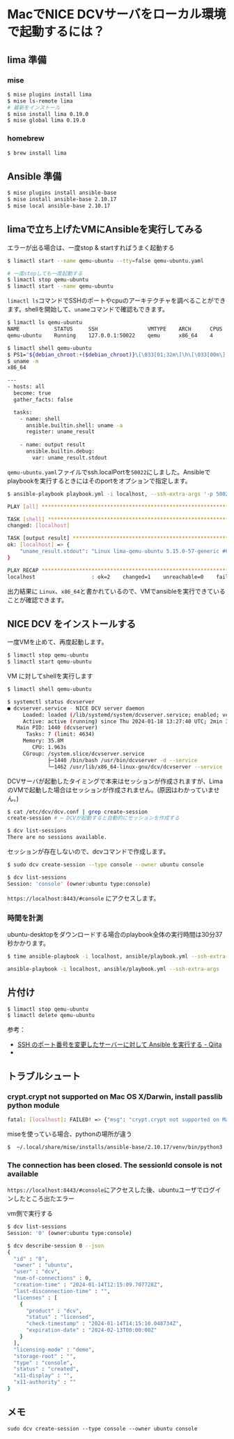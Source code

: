 # MacでNICE DCVサーバをローカル環境で起動するには？


## lima 準備

### mise
```sh
$ mise plugins install lima
$ mise ls-remote lima
# 最新をインストール
$ mise install lima 0.19.0
$ mise global lima 0.19.0
```

### homebrew

```sh
$ brew install lima
```

## Ansible 準備
```sh
$ mise plugins install ansible-base
$ mise install ansible-base 2.10.17
$ mise local ansible-base 2.10.17
```

## limaで立ち上げたVMにAnsibleを実行してみる

エラーが出る場合は、一度stop & startすればうまく起動する
```sh
$ limactl start --name qemu-ubuntu --tty=false qemu-ubuntu.yaml

# 一度stopしても一度起動する
$ limactl stop qemu-ubuntu
$ limactl start --name qemu-ubuntu
```

`limactl ls`コマンドでSSHのポートやcpuのアーキテクチャを調べることができます。shellを開始して、`uname`コマンドで確認もできます。
```sh
$ limactl ls qemu-ubuntu
NAME           STATUS     SSH                VMTYPE    ARCH      CPUS    MEMORY    DISK     DIR
qemu-ubuntu    Running    127.0.0.1:50022    qemu      x86_64    4       4GiB      20GiB    ~/.lima/qemu-ubuntu

$ limactl shell qemu-ubuntu
$ PS1="${debian_chroot:+($debian_chroot)}\[\033[01;32m\]\h\[\033[00m\]:\[\033[01;34m\]\W\[\033[00m\] $ "
$ uname -m
x86_64
```

```sh
---
- hosts: all
  become: true
  gather_facts: false

  tasks:
    - name: shell
      ansible.builtin.shell: uname -a
      register: uname_result
    
    - name: output result
      ansible.builtin.debug:
        var: uname_result.stdout
```

`qemu-ubuntu.yaml`ファイルでssh.localPortを`50022`にしました。Ansibleでplaybookを実行するときにはそのportをオプションで指定します。

```sh
$ ansible-playbook playbook.yml -i localhost, --ssh-extra-args '-p 50022'

PLAY [all] ****************************************************************************************************************************

TASK [shell] **************************************************************************************************************************
changed: [localhost]

TASK [output result] ******************************************************************************************************************
ok: [localhost] => {
    "uname_result.stdout": "Linux lima-qemu-ubuntu 5.15.0-57-generic #63-Ubuntu SMP Thu Nov 24 13:43:17 UTC 2022 x86_64 x86_64 x86_64 GNU/Linux"
}

PLAY RECAP ****************************************************************************************************************************
localhost                  : ok=2    changed=1    unreachable=0    failed=0    skipped=0    rescued=0    ignored=0
```

出力結果に `Linux`、`x86_64`と書かれているので、VMでansibleを実行できていることが確認できます。

## NICE DCV をインストールする
一度VMを止めて、再度起動します。
```sh
$ limactl stop qemu-ubuntu
$ limactl start qemu-ubuntu
```

VM に対してshellを実行します
```sh
$ limactl shell qemu-ubuntu 

$ systemctl status dcvserver
● dcvserver.service - NICE DCV server daemon
     Loaded: loaded (/lib/systemd/system/dcvserver.service; enabled; vendor preset: enabled)
     Active: active (running) since Thu 2024-01-18 13:27:40 UTC; 2min 3s ago
   Main PID: 1440 (dcvserver)
      Tasks: 7 (limit: 4634)
     Memory: 35.8M
        CPU: 1.963s
     CGroup: /system.slice/dcvserver.service
             ├─1440 /bin/bash /usr/bin/dcvserver -d --service
             └─1462 /usr/lib/x86_64-linux-gnu/dcv/dcvserver --service
```

DCVサーバが起動したタイミングで本来はセッションが作成されますが、LimaのVMで起動した場合はセッションが作成されません。(原因はわかっていません。)
```sh
$ cat /etc/dcv/dcv.conf | grep create-session
create-session # ← DCVが起動すると自動的にセッションを作成する

$ dcv list-sessions
There are no sessions available.
```

セッションが存在しないので、dcvコマンドで作成します。
```sh
$ sudo dcv create-session --type console --owner ubuntu console

$ dcv list-sessions
Session: 'console' (owner:ubuntu type:console)
```

`https://localhost:8443/#console` にアクセスします。

### 時間を計測

ubuntu-desktopをダウンロードする場合のplaybook全体の実行時間は30分37秒かかります。
```sh
$ time ansible-playbook -i localhost, ansible/playbook.yml --ssh-extra-args '-p 50022'

ansible-playbook -i localhost, ansible/playbook.yml --ssh-extra-args   33.85s user 5.87s system 2% cpu 30:37.61 total
```


## 片付け

```sh
$ limactl stop qemu-ubuntu
$ limactl delete qemu-ubuntu
```

参考：
- [SSH のポート番号を変更したサーバーに対して Ansible を実行する - Qiita](https://qiita.com/tanaka-qtaro/items/01ca3d06de783901f1b4)
- []()

## 


## トラブルシュート

### crypt.crypt not supported on Mac OS X/Darwin, install passlib python module

```sh
fatal: [localhost]: FAILED! => {"msg": "crypt.crypt not supported on Mac OS X/Darwin, install passlib python module"}
```

miseを使っている場合、pythonの場所が違う
```sh
$  ~/.local/share/mise/installs/ansible-base/2.10.17/venv/bin/python3 -m pip list
```

### The connection has been closed. The sessionId console is not available

`https://localhost:8443/#console`にアクセスした後、ubuntuユーザでログインしたところ出たエラー

vm側で実行する
```sh
$ dcv list-sessions
Session: '0' (owner:ubuntu type:console)

$ dcv describe-session 0 --json
{
  "id" : "0",
  "owner" : "ubuntu",
  "user" : "dcv",
  "num-of-connections" : 0,
  "creation-time" : "2024-01-14T12:15:09.707728Z",
  "last-disconnection-time" : "",
  "licenses" : [
    {
      "product" : "dcv",
      "status" : "licensed",
      "check-timestamp" : "2024-01-14T14:15:10.048734Z",
      "expiration-date" : "2024-02-13T00:00:00Z"
    }
  ],
  "licensing-mode" : "demo",
  "storage-root" : "",
  "type" : "console",
  "status" : "created",
  "x11-display" : "",
  "x11-authority" : ""
}
```

## メモ
```
sudo dcv create-session --type console --owner ubuntu console
```
